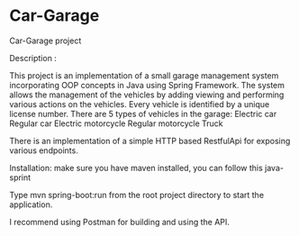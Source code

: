 # Car-Garage
Car-Garage project

Description :

This project is an implementation of a small garage management system incorporating OOP concepts in Java using Spring Framework. The system allows the management of the vehicles by adding viewing and performing various actions on the vehicles. Every vehicle is identified by a unique license number. There are 5 types of vehicles in the garage: Electric car Regular car Electric motorcycle Regular motorcycle Truck

There is an implementation of a simple HTTP based RestfulApi for exposing various endpoints.

Installation: make sure you have maven installed, you can follow this java-sprint

Type mvn spring-boot:run from the root project directory to start the application.

I recommend using Postman for building and using the API.
